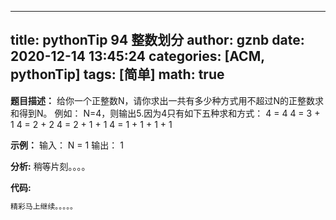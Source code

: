 
---
title: pythonTip 94 整数划分
author: gznb
date: 2020-12-14 13:45:24
categories: [ACM, pythonTip]
tags: [简单]
math: true
---

**题目描述：**
给你一个正整数N，请你求出一共有多少种方式用不超过N的正整数求和得到N。
例如：
N=4，则输出5.因为4只有如下五种求和方式：
4 = 4
4 = 3 + 1
4 = 2 + 2
4 = 2 + 1 + 1
4 = 1 + 1 + 1 + 1

**示例：**
输入：
N = 1
输出：
1


**分析:**
稍等片刻。。。。

**代码:**
```python
精彩马上继续。。。。。
```
